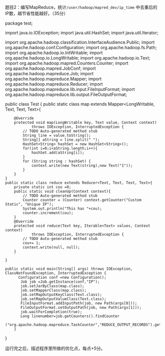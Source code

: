 
题目2：编写MapReduce，统计`/user/hadoop/mapred_dev/ip_time` 中去重后的IP数，越节省性能越好。（35分）

package test;

import java.io.IOException;
import java.util.HashSet;
import java.util.Iterator;

import org.apache.hadoop.classification.InterfaceAudience.Public;
import org.apache.hadoop.conf.Configuration;
import org.apache.hadoop.fs.Path;
import org.apache.hadoop.io.IntWritable;
import org.apache.hadoop.io.LongWritable;
import org.apache.hadoop.io.Text;
import org.apache.hadoop.mapred.Counters.Counter;
import org.apache.hadoop.mapred.JobConf;
import org.apache.hadoop.mapreduce.Job;
import org.apache.hadoop.mapreduce.Mapper;
import org.apache.hadoop.mapreduce.Reducer;
import org.apache.hadoop.mapreduce.lib.input.FileInputFormat;
import org.apache.hadoop.mapreduce.lib.output.FileOutputFormat;

public class Test {
	public static class map extends Mapper<LongWritable, Text, Text, Text>{

		@Override
		protected void map(LongWritable key, Text value, Context context)
				throws IOException, InterruptedException {
			// TODO Auto-generated method stub
			String line = value.toString();
			String[] aString = line.split(" ");
			HashSet<String> hashSet = new HashSet<String>();
			for(int i=0;i<aString.length;i++){
				hashSet.add(aString[i]);
			}
			for (String string : hashSet) {
				context.write(new Text(string),new Text("1"));
			}	
		}	
	}
	public static class reduce extends Reducer<Text, Text, Text, Text>{
		private static int cou =0;
		public static void cleanUp(Context context){
			// TODO Auto-generated method stub
			Counter counter = (Counter) context.getCounter("Custom Static", "Unique IP");
			System.out.println("This has "+cou);
			counter.increment(cou);
		}
		@Override
		protected void reduce(Text key, Iterable<Text> values, Context context)
				throws IOException, InterruptedException {
			// TODO Auto-generated method stub
			cou+= 1;
			context.write(null, null);
		}
		
	} 
	
	public static void main(String[] args) throws IOException, ClassNotFoundException, InterruptedException {
		  Configuration conf =new Configuration();
		   Job job =Job.getInstance(conf,"IP");
		   job.setJarByClass(map.class);
		   job.setMapperClass(map.class);
		   job.setMapOutputKeyClass(Text.class);
		   job.setMapOutputValueClass(Text.class);
		   FileInputFormat.addInputPath(job, new Path(args[0]));
		   FileOutputFormat.setOutputPath(job, new Path(args[1]));
		   job.waitForCompletion(true);
		   Long linenumber=job.getCounters().findCounter
		   ("org.apache.hadoop.mapreduce.TaskCounter","REDUCE_OUTPUT_RECORDS").getValue();
		}
		
}

运行完之后，描述程序里所做的优化点，每点+5分。
